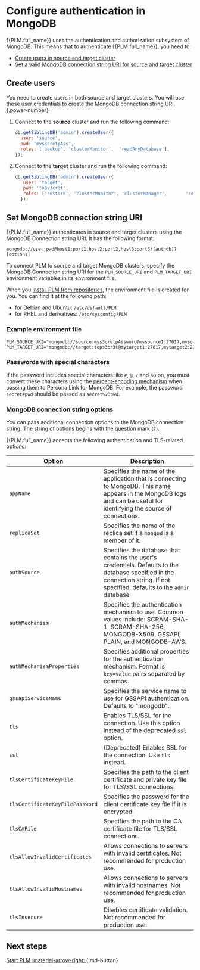 # Configure authentication in MongoDB

{{PLM.full_name}} uses the authentication and authorization subsystem of MongoDB. This means that to authenticate {{PLM.full_name}}, you need to:

* [Create users in source and target cluster](#create-users)
* [Set a valid MongoDB connection string URI for source and target cluster](#set-mongodb-connection-string-uri)

## Create users

You need to create users in both source and target clusters. You will use these user credentials to create the MongoDB connection string URI.
{.power-number}

1. Connect to the **source** cluster and run the following command:

    ```javascript
    db.getSiblingDB('admin').createUser({
      user: 'source',
      pwd: 'mys3cretpAss',
      roles: ['backup', 'clusterMonitor',  'readAnyDatabase'],
    });
    ```

2. Connect to the **target** cluster and run the following command:

    ```javascript
    db.getSiblingDB('admin').createUser({
       user: 'target',
       pwd: 'tops3cr3t',
       roles: ['restore', 'clusterMonitor', 'clusterManager',       'readWriteAnyDatabase'],
      });
    ```

## Set MongoDB connection string URI

{{PLM.full_name}} authenticates in source and target clusters using the MongoDB Connection string URI. It has the following format:

```
mongodb://user:pwd@host1:port1,host2:port2,host3:port3/[authdb]?[options]
```

To connect PLM to source and target MongoDB clusters, specify the MongoDB Connection string URI for the `PLM_SOURCE_URI` and `PLM_TARGET_URI` environment variables in its environment file. 

When you [install PLM from repositories](repos.md), the environment file is created for you. You can find it at the following path:

* for Debian and Ubuntu: `/etc/default/PLM`
* for RHEL and derivatives: `/etc/sysconfig/PLM`

### Example environment file 

```{.text .no-copy}
PLM_SOURCE_URI="mongodb://source:mys3cretpAssword@mysource1:27017,mysource2:27017,mysource3:27017/"
PLM_TARGET_URI="mongodb://target:tops3cr3t@mytarget1:27017,mytarget2:27017,mytarget3:27017/"
```

### Passwords with special characters

If the password includes special characters like `#`, `@`, `/` and so on, you must convert these characters using the [percent-encoding mechanism](https://datatracker.ietf.org/doc/html/rfc3986#section-2.1) when passing them to Percona Link for MongoDB. For example, the password `secret#pwd` should be passed as `secret%23pwd`.

### MongoDB connection string options

You can pass additional connection options to the MongoDB connection string. The string of options begins with the question mark (`?`).

{{PLM.full_name}} accepts the following authentication and TLS-related options:

| Option | Description |
|--------|-------------|
| `appName` | Specifies the name of the application that is connecting to MongoDB. This name appears in the MongoDB logs and can be useful for identifying the source of connections. |
| `replicaSet` | Specifies the name of the replica set if a `mongod` is a member of it. |
| `authSource` | Specifies the database that contains the user's credentials. Defaults to the database specified in the connection string. If not specified, defaults to the `admin` database|
| `authMechanism` | Specifies the authentication mechanism to use. Common values include: SCRAM-SHA-1, SCRAM-SHA-256, MONGODB-X509, GSSAPI, PLAIN, and MONGODB-AWS. |
| `authMechanismProperties` | Specifies additional properties for the authentication mechanism. Format is `key=value` pairs separated by commas. |
| `gssapiServiceName` | Specifies the service name to use for GSSAPI authentication. Defaults to "mongodb". |
| `tls` | Enables TLS/SSL for the connection. Use this option instead of the deprecated `ssl` option. |
| `ssl` | (Deprecated) Enables SSL for the connection. Use `tls` instead. |
| `tlsCertificateKeyFile` | Specifies the path to the client certificate and private key file for TLS/SSL connections. |
| `tlsCertificateKeyFilePassword` | Specifies the password for the client certificate key file if it is encrypted. |
| `tlsCAFile` | Specifies the path to the CA certificate file for TLS/SSL connections. |
| `tlsAllowInvalidCertificates` | Allows connections to servers with invalid certificates. Not recommended for production use. |
| `tlsAllowInvalidHostnames` | Allows connections to servers with invalid hostnames. Not recommended for production use. |
| `tlsInsecure` | Disables certificate validation. Not recommended for production use. |

## Next steps 

[Start PLM :material-arrow-right: ](start-PLM.md){.md-button}